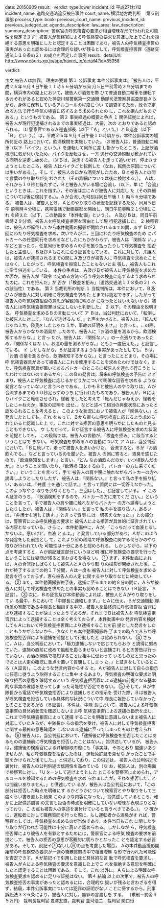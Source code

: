 
date: 20150909
result:  
verdict_type:lower
incident_id: 平成27(わ)12
incident_name: 道路交通法違反被告事件
court_name: 横浜地方裁判所 　第６刑事部
process_type:
book: 
previous_court_name:
previous_incident_id:
previous_judeged_at:
agenda_description: 
law_area: 
law_description: 
summary_description:  警察官の呼気検査の要求が相当曖昧な形で行われた可能性を否定できず，被告人が警察官による呼気検査の要求を意識した上でこれを拒絶する意思を明確にしたと認定することは困難であり，被告人の呼気検査拒否の事実があったと認めるには合理的な疑いが残るとして，呼気検査拒否罪（道路交通法１１８条の２）の成立を否定した事例
result:  
detailUrl: http://www.courts.go.jp/app/hanrei_jp/detail4?id=85358

verdict:

主文 
被告人は無罪。 
理由の要旨 
第１ 公訴事実 
 本件公訴事実は，「被告人は，平成２６年９月４日午後１１時５６分頃から同
月５日午前零時２９分頃までの間，横浜市内の路上において，被告人が酒気を帯
びて普通自動二輪車を運転するおそれがあると認めた神奈川県警察第一交通機
動隊司法警察員巡査部長Ａらから，身体に保有しているアルコールの程度につい
て調査するため，政令で定める方法で行う呼気の検査に応ずるよう求められたの
に，これを拒んだものである。」というものである。 
第２ 事実経過の概要と争点 
１ 関係証拠によれば，被告人が現行犯逮捕されるまでの事実経過は，大要，次の
とおりであると認められる。 
 ⑴ 警察官であるＡ巡査部長（以下「Ａ」という。）とＢ巡査（以下「Ｂ」とい
う。）は，平成２６年９月４日午後１０時頃から，本件公訴事実の場所付近の
路上において，飲酒検問を実施していた。 
 ⑵ 被告人は，普通自動二輪車（以下「バイク」という。）を運転して同所に差
し掛かったところ，上記飲酒検問に気が付いたため，バイクを反転させ，一方
通行の交通規制が敷かれている同所を逆走し始めた。 
⑶ Ｂは，逆走する被告人を走って追いかけ，停止させようとしたところ，被告
人はバイクごと転倒した（なお，転倒の原因については争いがある。）。そし
て，被告人の口から酒臭がしたため，Ｂと被告人との間で言葉のやり取りが交
わされた（その詳細については後に検討する。）。 
  Ａは，それから１０秒と経たずに，Ｂと被告人がいる場に合流し（以下，単
に「合流」というときは，これを指す。），その後は主にＡが被告人に対応し
た（その詳細については後に検討する。）。Ａが合流した時刻は同日午後１１
時５６分頃である。 
  被告人は，被告人とＢ，Ａとのやり取りの状況を記録するため，同月５日午
前零時４分頃に，携帯電話で動画撮影を開始し，同日午前零時２１分頃にこれ
を終えた（以下，この動画を「本件動画」という。）。 
  Ａ及びＢは，同日午前零時２９分頃，被告人を呼気検査拒否を理由として現
行犯逮捕した。 
２ 検察官は，被告人が転倒してから本件動画の撮影が開始されるまでの間，まず
Ｂが２回にわたり呼気検査を求め，次いでＡが二，三回にわたり呼気検査のため
にパトカーへの任意同行を求めるなどしたにもかかわらず，被告人は「関係な
い。」などと言ったり，任意同行を求めるＡの手を振り払ったりして呼気検査を
拒否したと主張し，Ｂ及びＡもこれに沿う証言をしている。 
  これに対して，弁護人は，被告人が逮捕されるまでの間にＡ及びＢが被告人に
呼気検査を求めたことはなく，したがって，呼気検査を拒否したこともないと主
張し，被告人もこれに沿う供述をしている。 
  本件の争点は，Ａ及びＢが被告人に呼気検査を求めたか否か，被告人が「政令
で定める方法で行う呼気の検査に応ずるよう求められたのに，これを拒んだ」か
否か（「検査を拒み」〔道路交通法１１８条の２〕への該当性）である。 
第３ 当裁判所の判断 
１ 当裁判所は，本件において，Ｂ及びＡが被告人に対し明確に呼気検査を求めた
とまでは認定できず，したがって被告人の呼気検査拒否の意思が客観的に明らか
になったとはいえないから，被告人には呼気検査拒否罪は成立しないと判断した。 
２ 以下，その理由を説明する。 
  呼気検査を求めるＢの言動について 
  ア Ｂは，当公判廷において，「転倒した被告人に対して，『なんで逃げるん
だ。』と声をかけると，被告人は，『転んだじゃねえか，怪我をしたじゃね
えか，事故の証明を出せ。』と言った。この際，被告人からかなりの酒臭が
したので，被告人に『お酒の量を測るから，飲酒検知するからな。』と言っ
たが，被告人は，『関係ない。』の一点張りであったため，『関係なくはな
い，お酒の量を測るからな。』ともう一度伝えた。」と証言している。 
イ しかしながら，Ｂが証言するような事実があったとしても，Ｂは，「お酒
の量を測るから，飲酒検知するからな。」と言ったにとどまり，その場に呼
気検査器具があって被告人にこれを使用することを求めたわけではなく，ま
た，呼気検査器具が置いてあるパトカーのところに被告人を連れて行こうと
したわけではないのであるから，このＢの発言は，将来の呼気検査の予告に
とどまり，被告人に呼気検査に応じるかどうかについて明確な回答を求める
ような発言となっていないと言うべきである。 
 しかもＢと被告人のやり取りは，Ａが合流するまでの１０秒足らずのうち
に行われたものであり，被告人が，Ｂによりバイクごと転倒させられ，怪我
をしたと考えて「転んだじゃねえか，怪我をしたじゃねえか，事故の証明を
出せ。」などと述べて相当の興奮状態にあったと認められることを考えると，
このような状況において被告人が「関係ない。」と発言したとしても，それ
をもって，Ｂから直ちに呼気検査に応じるよう求められていると認識した上
で，これに対する拒否の意思を明らかにしたものと見ることもできない。 
ウ したがって，Ｂが証言する被告人に呼気検査を求めた状況を前提としても，
この段階では，被告人の言動が，「検査を拒み」に該当するということはで
きない。 
  呼気検査を求めるＡの言動について 
  ア Ａは，当公判廷において，「Ｂに続いて，走って被告人を追いかけた。
合流すると，Ｂが『お酒飲んでる。』などと言っているのを聞いた。被告人
の側に寄ると，酒臭を感じたので，『飲酒検知をします。』と言い，『どん
なお酒飲んだのか，いつ頃飲んだのか。』ということを聞いたり，『飲酒検
知をするので，パトカーの方に来てください。』ということを言って，手で
被告人の肩や腰に触れながらパトカーの方へ誘導しようとしたりしたが，
被告人は，『関係ない。』と言って私の手を振り払い，あるいは，『弁護
士を通して話す。』と言って質問には一切答えなかった。このようなやり
取りを少なくとも二，三回はした。」と証言している。 
  イ このＡ証言のうち，「『飲酒検知をするので，パトカーの方に来てくだ
さい。』ということを言って，手で被告人の肩や腰に触れながらパトカー
の方へ誘導しようとしたりしたが，被告人は，『関係ない。』と言って
私の手を振り払い，あるいは，『弁護士を通して話す。』と言って質問
には一切答えなかった。」との部分は，警察官による呼気検査の要求と
被告人による拒否が具体的に証言されている内容となっている。さらに，
本件動画中に，Ａが，「こっちだって血液とるしかないよ。悪いけど。血液
とるよ。」と発言している部分があり，Ａがこのような発言をした前提とし
て，これより前の段階で呼気検査に関する何らかのやり取りが行われていた
可能性は十分にあると認められる。 
    しかしながら，以下の点を考慮すると，Ａが前記証言部分にいうほど明
確に呼気検査の要求を行ったということには疑問が残ると言わざるを得な
い。 
① まず，本件動画によれば，Ａの合流後しばらくして被告人とＡのやり取
りの撮影が開始された後，これが終了するまでの約１７分間，Ａは一度も
被告人に対して呼気検査を求める発言を行っておらず，専ら被告人の人定
に関するやり取りなどに終始している。 
② また，本件動画撮影終了後，逮捕に至るまでの約８分の間に，Ａらが被
告人に対して呼気検査を求めたとの事実も認めることはできない（Ｂ証言，
Ａ証言）。 
③ 次に，Ｂの証言及び本件動画によれば，被告人とＡがやり取りをしてい
る最中，Ｂにおいて「中隊長に連絡します。」とＡに伝え，Ｂが交通機動
隊所属の警部である中隊長と相談する中で，被告人を最終的に呼気検査拒
否罪により逮捕することが決まったようであるが，それまでＢは被告人を
呼気検査拒否罪によって逮捕することは全く考えておらず，本件動画中の
発言内容を検討してもＡにおいて呼気検査拒否罪により逮捕することを前
提とした発言をしたこともうかがえないから，少なくとも本件動画撮影終
了までの時点でＡらが呼気検査拒否罪による逮捕を前提として行動したと
は認められない。 
④ さらに，Ａは，当公判廷において，「極力逮捕しないで応じてもらおう
と説得に努めていた，逮捕の直前に改めて風船を膨らませないと逮捕され
るとの警告は行っていない，お酒の関係で検知することは相手に伝わって
いるものだと思ったのであとは人定の確認に重点を置いて質問してしまっ
た。」と証言をしているところ（Ａ証言），このような発言内容からする
と，Ａが被告人に対して自らの指示に任意に従うよう説得することに集中
するあまり，呼気検査の明確な要求と明確な拒否の意思を確認するという
呼気検査拒否罪による逮捕の前提となる基本的な事実の確認を怠ってしま
った可能性が否定できない。 
⑤ そして，Ｂが中隊長から電話で呼気検査拒否により逮捕しろとの指示を
受けた際，Ｂは被告人が呼気検査を拒否している具体的な状況について中
隊長に報告していなかったとのことであるから（Ｂ証言），本件は，中隊
長において，被告人による呼気検査拒否の具体的状況を確認しないまま呼
気検査拒否による逮捕の指示を出し，これまで呼気検査拒否によって逮捕
することを明確に意識しないまま被告人に対応していたＡらが，中隊長か
らの指示を受け，被告人に対して呼気検査拒否に関する最終の意思確認を
しないまま逮捕に至ってしまったものと考えられる。 
⑥ 被告人は，当公判廷において，「逮捕後に呼気検査を拒否したことはあ
るものの逮捕前に呼気検査を拒否したことはない。」旨供述しているが，
被告人は，逮捕後の検察官による弁解録取の際にも「事実は，そのとおり
間違いありませんが，私が呼気検査を拒否したのは，運転免許証を見せな
かったことで手錠をかけられた後でした。」と供述しており，この供述は，
被告人の公判供述を裏付け，被告人の公判供述の信用性を高めている（な
お，被告人は，別の場面で検察官に対し，「Ｕターンして逃げようとした
ところを警察官に止められ，アルコールを検知するための呼気検査を求め
られましたが，それを拒否したことは間違いありません。」と供述してい
るが，被告人は当公判廷において，「この部分は拒否した時点を明確にす
るかどうかについて検察官とやり取りをして三度くらい書き直した結果
このような内容になった。」旨供述しているところ，確かに上記供述調書
の文言も拒否の時点を明確にしていない曖昧な表現ぶりとなっており，こ
の点も被告人の供述を裏付けていると言うべきである。）。 
ウ 確かに，運転者に対して職務質問を行った際に，もし運転者から酒臭がす
れば，警察官としては，呼気検査を求めるのが当然であり，本件当日もこれ
に関したやり取りが行われた可能性は十分に高いと認められる。しかしなが
ら，呼気検査拒否罪により被告人を有罪とするためには，警察官による呼気
検査の要求を前提として，被告人の拒否の意思が客観的に明らかとなったこ
とを認定する必要がある。そして，前記イ①ないし⑥の点を考慮した場合，
Ａの本件動画撮影開始前の呼気検査の要求が一連の職務質問の中で相当曖昧
な形で行われた可能性を否定できず，Ａが前記イで引用したほど具体的な言
動で呼気検査を要求し，被告人がＡによる呼気検査の要求を意識した上でこ
れを拒絶する意思を明確にしたと認定することは困難である。そして，これ
以外に，Ａらによる明確な呼気検査要求を認めるに足りる証拠はない。 
第４ 結論 
  以上の次第で，被告人の呼気検査拒否の事実があったと認めるには，合理的な
疑いが残ると言わざるを得ず，結局，本件公訴事実については犯罪の証明がない
ことに帰するから，刑事訴訟法３３６条により，被告人に対し，無罪の言渡しを
する。 
（求刑－罰金３５万円） 
裁判長裁判官 鬼澤友直，裁判官 並河浩二，裁判官 関口恒 
 

                    
